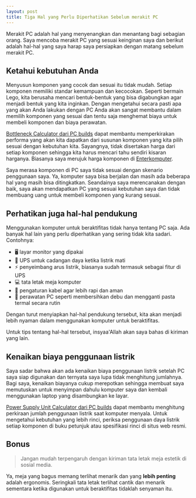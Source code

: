 ```yaml
---
layout: post
title: Tiga Hal yang Perlu Diperhatikan Sebelum merakit PC
---
```


Merakit PC adalah hal yang menyenangkan dan menantang bagi sebagian orang. Saya mencoba merakit PC yang sesuai keinginan saya dan berikut adalah hal-hal yang saya harap saya persiapkan dengan matang sebelum merakit PC.

## Ketahui kebutuhan Anda

Menyusun komponen yang cocok dan sesuai itu tidak mudah. Setiap komponen memiliki standar kemampuan dan kecocokan. Seperti bermain Lego, kita berusaha mencari bentuk-bentuk yang bisa digabungkan agar menjadi bentuk yang kita inginkan. Dengan mengetahui secara pasti apa yang akan Anda lakukan dengan PC Anda akan sangat membantu dalam memilih komponen yang sesuai dan tentu saja menghemat biaya untuk membeli komponen dan biaya perawatan.

[Bottleneck Calculator dari PC builds](https://pc-builds.com/bottleneck-calculator) dapat membantu memperkirakan performa yang akan kita dapatkan dari susunan komponen yang kita pilih sesuai dengan kebutuhan kita. Sayangnya, tidak disertakan harga dari setiap komponen sehingga kita harus mencari tahu sendiri kisaran harganya. Biasanya saya merujuk harga komponen di [Enterkomputer](https://www.enterkomputer.com).

Saya merasa komponen di PC saya tidak sesuai dengan skenario penggunaan saya. Ya, komputer saya bisa berjalan dan masih ada beberapa hal yang masih bisa ditingkatkan. Seandainya saya merencanakan dengan baik, saya akan mendapatkan PC yang sesuai kebutuhan saya dan tidak membuang uang untuk membeli komponen yang kurang sesuai.

## Perhatikan juga hal-hal pendukung

Menggunakan komputer untuk beraktifitas tidak hanya tentang PC saja. Ada banyak hal lain yang perlu diperhatikan yang sering tidak kita sadari. Contohnya:

- 🖥️ layar monitor yang dipakai
- 🔋 UPS untuk cadangan daya ketika listrik mati
- ⚡️ penyeimbang arus listrik, biasanya sudah termasuk sebagai fitur di UPS
- 💻 tata letak meja komputer
- 🔌 pengaturan kabel agar lebih rapi dan aman
- 🧹️ perawatan PC seperti membersihkan debu dan mengganti pasta termal secara rutin

Dengan turut menyiapkan hal-hal pendukung tersebut, kita akan menjadi lebih nyaman dalam menggunakan komputer untuk beraktifitas.

Untuk tips tentang hal-hal tersebut, insyaa'Allah akan saya bahas di kiriman yang lain.

## Kenaikan biaya penggunaan listrik

Saya sadar bahwa akan ada kenaikan biaya penggunaan listrik setelah PC saya siap digunakan dan ternyata saya lupa tidak menghitung jumlahnya. Bagi saya, kenaikan biayanya cukup merepotkan sehingga membuat saya memutuskan untuk menyimpan dahulu komputer saya dan kembali menggunakan laptop yang disambungkan ke layar.

[Power Supply Unit Calculator dari PC builds](https://pc-builds.com/power-supply-calculator) dapat membantu menghitung perkiraan jumlah penggunaan listrik saat komputer menyala. Untuk mengetahui kebutuhan yang lebih rinci, periksa penggunaan daya listrik setiap komponen di buku petunjuk atau spesifikasi rinci di situs web resmi.

## Bonus

> Jangan mudah terpengaruh dengan kiriman tata letak meja estetik di sosial media.

Ya, meja yang bagus memang terlihat menarik dan yang **lebih penting** adalah ergonomis. Seringkali tata letak terlihat cantik dan menarik sementara ketika digunakan untuk beraktifitas tidaklah senyaman itu.